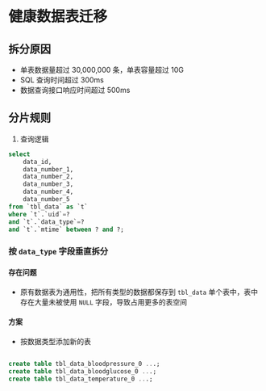 # 健康数据表迁移

## 拆分原因

- 单表数据量超过 30,000,000 条，单表容量超过 10G
- SQL 查询时间超过 300ms
- 数据查询接口响应时间超过 500ms

## 分片规则

1. 查询逻辑

```sql
select 
    data_id,
    data_number_1,
    data_number_2,
    data_number_3,
    data_number_4,
    data_number_5
from `tbl_data` as `t` 
where `t`.`uid`=?
and `t`.`data_type`=?
and `t`.`mtime` between ? and ?;
```



### 按 `data_type` 字段垂直拆分

#### 存在问题

- 原有数据表为通用性，把所有类型的数据都保存到 `tbl_data` 单个表中，表中存在大量未被使用 `NULL` 字段，导致占用更多的表空间

#### 方案

- 按数据类型添加新的表

```sql

create table tbl_data_bloodpressure_0 ...;
create table tbl_data_bloodglucose_0 ...;
create table tbl_data_temperature_0 ...;
```
